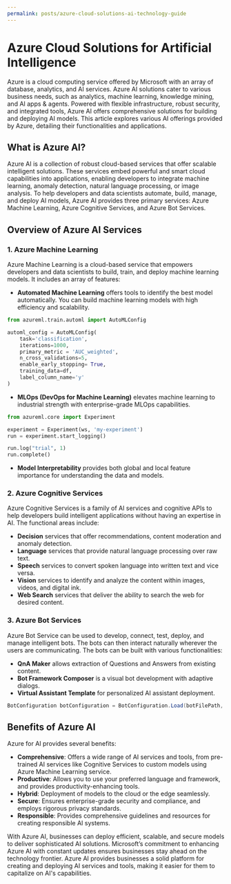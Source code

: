 ```yaml
---
permalink: posts/azure-cloud-solutions-ai-technology-guide
---
```


# Azure Cloud Solutions for Artificial Intelligence

Azure is a cloud computing service offered by Microsoft with an array of database, analytics, and AI services. Azure AI solutions cater to various business needs, such as analytics, machine learning, knowledge mining, and AI apps & agents. Powered with flexible infrastructure, robust security, and integrated tools, Azure AI offers comprehensive solutions for building and deploying AI models. This article explores various AI offerings provided by Azure, detailing their functionalities and applications.

## What is Azure AI?

Azure AI is a collection of robust cloud-based services that offer scalable intelligent solutions. These services embed powerful and smart cloud capabilities into applications, enabling developers to integrate machine learning, anomaly detection, natural language processing, or image analysis. To help developers and data scientists automate, build, manage, and deploy AI models, Azure AI provides three primary services: Azure Machine Learning, Azure Cognitive Services, and Azure Bot Services.

## Overview of Azure AI Services

### 1. Azure Machine Learning

Azure Machine Learning is a cloud-based service that empowers developers and data scientists to build, train, and deploy machine learning models. It includes an array of features:

- **Automated Machine Learning** offers tools to identify the best model automatically. You can build machine learning models with high efficiency and scalability.

```python
from azureml.train.automl import AutoMLConfig

automl_config = AutoMLConfig(
    task='classification',
    iterations=1000,
    primary_metric = 'AUC_weighted',
    n_cross_validations=5,
    enable_early_stopping= True,
    training_data=df,
    label_column_name='y'
)
```

- **MLOps (DevOps for Machine Learning)** elevates machine learning to industrial strength with enterprise-grade MLOps capabilities.

```python
from azureml.core import Experiment

experiment = Experiment(ws, 'my-experiment')
run = experiment.start_logging()

run.log("trial", 1)
run.complete()
```

- **Model Interpretability** provides both global and local feature importance for understanding the data and models.

### 2. Azure Cognitive Services

Azure Cognitive Services is a family of AI services and cognitive APIs to help developers build intelligent applications without having an expertise in AI. The functional areas include:

- **Decision** services that offer recommendations, content moderation and anomaly detection.
- **Language** services that provide natural language processing over raw text.
- **Speech** services to convert spoken language into written text and vice versa.
- **Vision** services to identify and analyze the content within images, videos, and digital ink.
- **Web Search** services that deliver the ability to search the web for desired content.

### 3. Azure Bot Services

Azure Bot Service can be used to develop, connect, test, deploy, and manage intelligent bots. The bots can then interact naturally wherever the users are communicating. The bots can be built with various functionalities:

- **QnA Maker** allows extraction of Questions and Answers from existing content.
- **Bot Framework Composer** is a visual bot development with adaptive dialogs.
- **Virtual Assistant Template** for personalized AI assistant deployment.

```csharp
BotConfiguration botConfiguration = BotConfiguration.Load(botFilePath, secret);
```

## Benefits of Azure AI

Azure for AI provides several benefits:

- **Comprehensive**: Offers a wide range of AI services and tools, from pre-trained AI services like Cognitive Services to custom models using Azure Machine Learning service.
- **Productive**: Allows you to use your preferred language and framework, and provides productivity-enhancing tools.
- **Hybrid**: Deployment of models to the cloud or the edge seamlessly.
- **Secure**: Ensures enterprise-grade security and compliance, and employs rigorous privacy standards.
- **Responsible**: Provides comprehensive guidelines and resources for creating responsible AI systems.

With Azure AI, businesses can deploy efficient, scalable, and secure models to deliver sophisticated AI solutions. Microsoft’s commitment to enhancing Azure AI with constant updates ensures businesses stay ahead on the technology frontier. Azure AI provides businesses a solid platform for creating and deploying AI services and tools, making it easier for them to capitalize on AI's capabilities.
